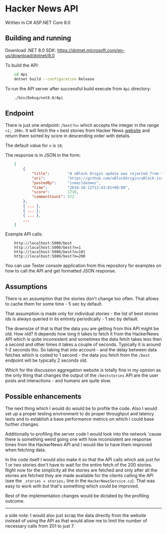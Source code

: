 # Hacker News API

Written in C# ASP.NET Core 8.0

## Building and running

Download .NET 8.0 SDK: https://dotnet.microsoft.com/en-us/download/dotnet/8.0

To build the API:
```sh
    cd Api
    dotnet build --configuration Release
```

To run the API server after successful build execute from `Api` directory:
```sh
    ./bin/Debug/net8.0/Api
```

## Endpoint

There is just one endpoint: `/best?n=` which accepts the integer in the range `<1; 200>`.
It will fetch the `n` best stories from Hacker News [website](https://news.ycombinator.com/)
and return them sorted by score in descending order with details.

The default value for `n` is `10`;

The response is in JSON in the form:
```json
    [
        {
            "title":        "A uBlock Origin update was rejected from the Chrome Web Store",
            "uri":          "https://github.com/uBlockOrigin/uBlock-issues/issues/745",
            "postedBy":     "ismaildonmez",
            "time":         "2019-10-12T13:43:01+00:00",
            "score":        1716,
            "commentCount": 572
        },
        { ... },
        { ... },
        { ... },
        ...
    ]
```

Example API calls:
```
    http://localhost:5000/best
    http://localhost:5000/best?n=1
    http://localhost:5000/best?n=101
    http://localhost:5000/best?n=200
```

You can use Tester console application from this repository
for examples on how to call the API and get formatted JSON response.


## Assumptions

There is an assumption that the stories don't change too often.
That allows to cache them for some time - 5 sec by default.

That assumption is made only for individual stories - the list of best stories
ids is always queried in its entirety periodically  - 1 sec by default.

The downsize of that is that the data you are getting from this API might be
old.  How old?  It depends how long it takes to fetch it from the HackerNews
API which is quite inconsistent and sometimes the data fetch takes less then
a second and other times it takes a couple of seconds.  Typically it is around
1-2 seconds tho.  So taking that into account - and the delay between data
fetches which is coded to 1 second - the data you fetch from the `/best`
endpoint will be typically 2 seconds old.

Which for the discussion aggregation website is totally fine in my opinion as
the only thing that changes the output of the `/beststories` API are the user
posts and interactions - and humans are quite slow.

## Possible enhancements

The next thing which I would do would be to profile the code.  Also I would set
up a proper testing environment to do proper throughput and latency tests and to
establish a base performance metrics on which I could base further changes.

Additionally to profiling the server code I would look into the network 'cause
there is something weird going one with how inconsistent are response times
from the HackerNews API and I would like to have them improved when fetching data.

In the code itself I would also make it so that the API calls which ask just
for 1 or two stories don't have to wait for the entire fetch of the 200
stories.  Right now for the simplicity all the stories are fetched and only
after all the stories are fetched they are made available for the clients
calling the API (see the `_stories = stories;` line in the `HackerNewsService.cs`).
That was easy to work with but that's something which could be improved.

Rest of the implementation changes would be dictated by the profiling outcome.

---

a side note: I would also just scrap the data directly from the website instead
of using the API as that would allow me to limit the number of necessary calls
from 201 to just 7.
